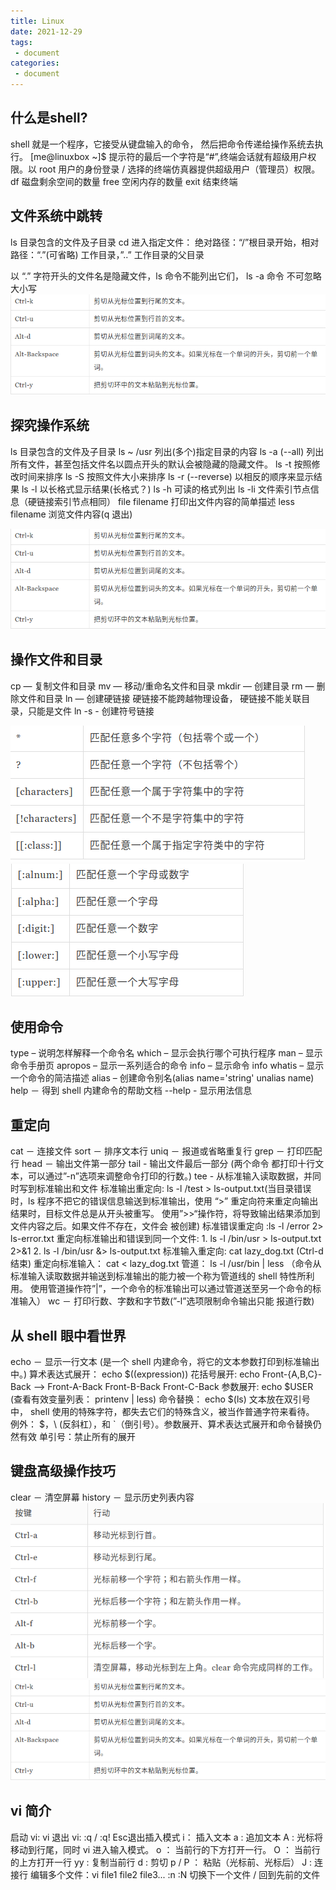 ```yaml
---
title: Linux
date: 2021-12-29
tags:
 - document
categories:
 - document
---
```


## 什么是shell?

shell 就是一个程序，它接受从键盘输入的命令， 然后把命令传递给操作系统去执行。
[me@linuxbox ~]$
提示符的最后一个字符是“#”,终端会话就有超级用户权限。以 root 用户的身份登录 / 选择的终端仿真器提供超级用户（管理员）权限。
df   磁盘剩余空间的数量
free 空闲内存的数量
exit 结束终端

## 文件系统中跳转

ls 目录包含的文件及子目录
cd 进入指定文件： 绝对路径：“/”根目录开始，相对路径：“.”(可省略) 工作目录，”..” 工作目录的父目录

以 “.” 字符开头的文件名是隐藏文件，ls 命令不能列出它们，  ls -a 命令
不可忽略大小写
<img src='./imgs/linux-1.png' />

## 探究操作系统

ls 目录包含的文件及子目录
ls ~ /usr  列出(多个)指定目录的内容
ls -a (--all) 列出所有文件，甚至包括文件名以圆点开头的默认会被隐藏的隐藏文件。
ls -t 按照修改时间来排序
ls -S 按照文件大小来排序
ls -r (--reverse) 以相反的顺序来显示结果
ls -l 以长格式显示结果(长格式？)
ls -h 可读的格式列出
ls -li 文件索引节点信息（硬链接索引节点相同）
file filename 打印出文件内容的简单描述
less filename 浏览文件内容(q 退出)

<img src='./imgs/linux-2.png' />

## 操作文件和目录

cp — 复制文件和目录
mv — 移动/重命名文件和目录
mkdir — 创建目录
rm — 删除文件和目录
ln — 创建硬链接 硬链接不能跨越物理设备， 硬链接不能关联目录，只能是文件
ln -s - 创建符号链接

<img src='./imgs/linux-3.png' />
<img src='./imgs/linux-4.png' />

## 使用命令

type – 说明怎样解释一个命令名
which – 显示会执行哪个可执行程序
man – 显示命令手册页
apropos – 显示一系列适合的命令
info – 显示命令 info
whatis – 显示一个命令的简洁描述
alias – 创建命令别名(alias name='string' unalias name)
help － 得到 shell 内建命令的帮助文档
--help - 显示用法信息

## 重定向

cat － 连接文件
sort － 排序文本行
uniq － 报道或省略重复行
grep － 打印匹配行
head － 输出文件第一部分 tail - 输出文件最后一部分 (两个命令 都打印十行文本，可以通过”-n”选项来调整命令打印的行数。)
tee - 从标准输入读取数据，并同时写到标准输出和文件
标准输出重定向: ls -l /test > ls-output.txt(当目录错误时，ls 程序不把它的错误信息输送到标准输出，使用 “>” 重定向符来重定向输出结果时，目标文件总是从开头被重写。
使用”>>“操作符，将导致输出结果添加到文件内容之后。如果文件不存在，文件会 被创建)
标准错误重定向 :ls -l /error 2> ls-error.txt
重定向标准输出和错误到同一个文件: 1. ls -l /bin/usr > ls-output.txt 2>&1 2. ls -l /bin/usr &> ls-output.txt
标准输入重定向: cat lazy_dog.txt (Ctrl-d结束)  重定向标准输入： cat < lazy_dog.txt
管道： ls -l /usr/bin | less （命令从标准输入读取数据并输送到标准输出的能力被一个称为管道线的 shell 特性所利用。
使用管道操作符”|”，一个命令的标准输出可以通过管道送至另一个命令的标准输入）
 wc － 打印行数、字数和字节数(”-l”选项限制命令输出只能 报道行数)

## 从 shell 眼中看世界

echo － 显示一行文本 (是一个 shell 内建命令，将它的文本参数打印到标准输出中。)
算术表达式展开： echo $((expression))
花括号展开: echo Front-{A,B,C}-Back   --> Front-A-Back Front-B-Back Front-C-Back
参数展开: echo $USER   (查看有效变量列表： printenv | less)
命令替换： echo $(ls)
文本放在双引号中， shell 使用的特殊字符，都失去它们的特殊含义，被当作普通字符来看待。 例外： $，\ (反斜杠），和 `（倒引号）。参数展开、算术表达式展开和命令替换仍然有效
单引号：禁止所有的展开

## 键盘高级操作技巧

clear － 清空屏幕
history － 显示历史列表内容
<img src='./imgs/linux-5.png' />
<img src='./imgs/linux-6.png' />

## vi 简介

启动 vi: vi
退出 vi: :q  /  :q!
Esc退出插入模式
i： 插入文本
a : 追加文本
A : 光标将移动到行尾，同时 vi 进入输入模式。
o ： 当前行的下方打开一行。
O ： 当前行的上方打开一行
yy : 复制当前行
d : 剪切
p / P ： 粘贴（光标前、光标后）
J : 连接行
编辑多个文件：vi file1 file2 file3...
:n :N  切换下一个文件 / 回到先前的文件

